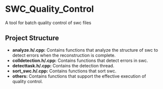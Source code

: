 # SWC_Quality_Control
A tool for batch quality control of swc files

## Project Structure
- **analyze.h/.cpp:** Contains functions that analyze the structure of swc to detect errors when the reconstruction is complete.
-  **colldetection.h/.cpp:** Contains functions that detect errors in swc.
-  **detecttask.h/.cpp:** Contains the detection thread.
-  **sort_swc.h/.cpp:** Contains functions that sort swc.
-  **others:** Contains functions that support the effective execution of quality control.
